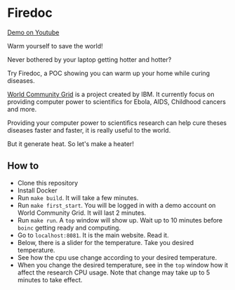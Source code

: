 # Firedoc

[Demo on Youtube](https://youtu.be/fEyARAJtqMM)

Warm yourself to save the world!

Never bothered by your laptop getting hotter and hotter?

Try Firedoc, a POC showing you can warm up your home while curing diseases.

[World Community Grid](https://www.worldcommunitygrid.org/discover.action) is a project created by IBM.
It currently focus on providing computer power to scientifics for Ebola, AIDS, Childhood cancers and more.

Providing your computer power to scientifics research can help cure theses diseases faster and faster, it is really useful to the world.

But it generate heat. So let's make a heater!

## How to

- Clone this repository
- Install Docker
- Run `make build`. It will take a few minutes.
- Run `make first_start`. You will be logged in with a demo account on World Community Grid. It will last 2 minutes.
- Run `make run`. A `top` window will show up. Wait up to 10 minutes before `boinc` getting ready and computing.
- Go to `localhost:8081`. It is the main website. Read it.
- Below, there is a slider for the temperature. Take you desired temperature.
- See how the cpu use change according to your desired temperature.
- When you change the desired temperature, see in the `top` window how it affect the research CPU usage. Note that change may take up to 5 minutes to take effect.